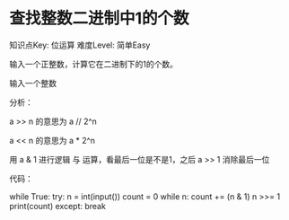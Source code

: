 # 查找整数二进制中1的个数

知识点Key: 位运算
难度Level: 简单Easy

输入一个正整数，计算它在二进制下的1的个数。

输入一个整数

分析：

a >> n 的意思为 a // 2^n

a << n 的意思为 a * 2^n

用 a & 1 进行逻辑 与 运算，看最后一位是不是1，之后 a >> 1 消除最后一位

代码：

while True:
try:
n = int(input())
count = 0
while n:
count += (n & 1)
n >>= 1
print(count)
except:
break
